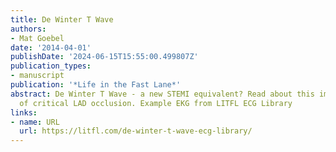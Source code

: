 ```yaml
---
title: De Winter T Wave
authors:
- Mat Goebel
date: '2014-04-01'
publishDate: '2024-06-15T15:55:00.499807Z'
publication_types:
- manuscript
publication: '*Life in the Fast Lane*'
abstract: De Winter T Wave - a new STEMI equivalent? Read about this important sign
  of critical LAD occlusion. Example EKG from LITFL ECG Library
links:
- name: URL
  url: https://litfl.com/de-winter-t-wave-ecg-library/
---
```


